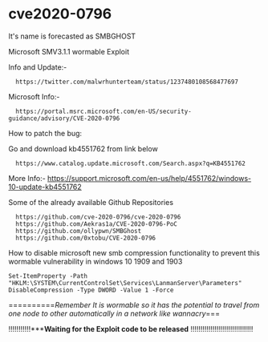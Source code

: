 # cve2020-0796
It's name is forecasted as SMBGHOST

Microsoft SMV3.1.1 wormable Exploit

Info and Update:-

      https://twitter.com/malwrhunterteam/status/1237480108568477697

Microsoft Info:-

      https://portal.msrc.microsoft.com/en-US/security-guidance/advisory/CVE-2020-0796

How to patch the bug:

Go and download kb4551762 from link below

      https://www.catalog.update.microsoft.com/Search.aspx?q=KB4551762


More Info:-
      https://support.microsoft.com/en-us/help/4551762/windows-10-update-kb4551762


Some of the already available Github Repositories

      https://github.com/cve-2020-0796/cve-2020-0796
      https://github.com/Aekras1a/CVE-2020-0796-PoC
      https://github.com/ollypwn/SMBGhost
      https://github.com/0xtobu/CVE-2020-0796



How to disable microsoft new smb compression functionality to prevent this wormable vulnerability in windows 10 1909 and 1903

    Set-ItemProperty -Path "HKLM:\SYSTEM\CurrentControlSet\Services\LanmanServer\Parameters" DisableCompression -Type DWORD -Value 1 -Force



   ==========*Remember It is wormable so it has the potential to travel from one node to other automatically in a network like wannacry*===

!!!!!!!!!!!*****************Waiting for the Exploit code to be released************** !!!!!!!!!!!!!!!!!!!!!!!!!!!!!!!

